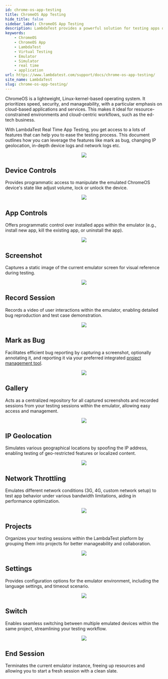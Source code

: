```yaml
---
id: chrome-os-app-testing
title: ChromeOS App Testing
hide_title: false
sidebar_label: ChromeOS App Testing
description: LambdaTest provides a powerful solution for testing apps designed for Chromebooks by offering live interactive testing capabilities, and device emulation for responsive design testing.
keywords:
    - ChromeOS
    - ChromeOS App
    - LambdaTest
    - Virtual Testing
    - Emulator
    - Simulator
    - real time
    - application
url: https://www.lambdatest.com/support/docs/chrome-os-app-testing/
site_name: LambdaTest
slug: chrome-os-app-testing/
---
```


<script type="application/ld+json"
      dangerouslySetInnerHTML={{ __html: JSON.stringify({
       "@context": "https://schema.org",
        "@type": "BreadcrumbList",
        "itemListElement": [{
          "@type": "ListItem",
          "position": 1,
          "name": "LambdaTest",
          "item": "https://www.lambdatest.com"
        },{
          "@type": "ListItem",
          "position": 2,
          "name": "Support",
          "item": "https://www.lambdatest.com/support/docs/"
        },{
          "@type": "ListItem",
          "position": 3,
          "name": "ChromeOS App Testing",
          "item": "https://www.lambdatest.com/support/docs/chrome-os-app-testing/"
        }]
      })
    }}
></script>
ChromeOS is a lightweight, Linux-kernel-based operating system. It prioritizes speed, security, and manageability, with a particular emphasis on cloud-based applications and services. This makes it ideal for resource-constrained environments and cloud-centric workflows, such as the ed-tech business.

With LambdaTest Real Time App Testing, you get access to a lots of features that can help you to ease the testing process. This document outlines how you can leverage the features like mark as bug, changing IP geolocation, in-depth device logs and network logs etc.

<p align="center">
<img loading="lazy" src={require('../assets/videos/real-time/chromeos-app/launch-chrome-app.gif').default} style={{ height: '380px' }} className="doc_img"/>
</p>

## Device Controls
Provides programmatic access to manipulate the emulated ChromeOS device's state like adjust volume, lock or unlock the device.

<p align="center">
<img loading="lazy" src={require('../assets/videos/real-time/chromeos-app/device-control.gif').default} style={{ height: '350px' }} className="doc_img"/>
</p>

## App Controls
Offers programmatic control over installed apps within the emulator (e.g., install new app, kill the existing app, or uninstall the app).

<p align="center">
<img loading="lazy" src={require('../assets/videos/real-time/chromeos-app/app-control.png').default} style={{ height: '350px' }} className="doc_img"/>
</p>

## Screenshot
Captures a static image of the current emulator screen for visual reference during testing.

<p align="center">
<img loading="lazy" src={require('../assets/videos/real-time/chromeos-app/screenshot.gif').default} style={{ height: '350px' }} className="doc_img"/>
</p>

## Record Session
Records a video of user interactions within the emulator, enabling detailed bug reproduction and test case demonstration.

<p align="center">
<img loading="lazy" src={require('../assets/videos/real-time/chromeos-app/record-session.gif').default} style={{ height: '350px' }} className="doc_img"/>
</p>

## Mark as Bug
Facilitates efficient bug reporting by capturing a screenshot, optionally annotating it, and reporting it via your preferred integrated [project management tool](/support/docs/integrations-with-project-management-tools/).

<p align="center">
<img loading="lazy" src={require('../assets/videos/real-time/chromeos-app/mark-bug.gif').default} style={{ height: '350px' }} className="doc_img"/>
</p>

## Gallery
Acts as a centralized repository for all captured screenshots and recorded sessions from your testing sessions within the emulator, allowing easy access and management.

<p align="center">
<img loading="lazy" src={require('../assets/videos/real-time/chromeos-app/gallery.gif').default} style={{ height: '350px' }} className="doc_img"/>
</p>

## IP Geolocation
Simulates various geographical locations by spoofing the IP address, enabling testing of geo-restricted features or localized content.

<p align="center">
<img loading="lazy" src={require('../assets/videos/real-time/chromeos-app/ip-location.png').default} style={{ height: '350px' }} className="doc_img"/>
</p>

## Network Throttling
Emulates different network conditions (3G, 4G, custom network setup) to test app behavior under various bandwidth limitations, aiding in performance optimization.

<p align="center">
<img loading="lazy" src={require('../assets/videos/real-time/chromeos-app/network.png').default} style={{ height: '350px' }} className="doc_img"/>
</p>

## Projects
Organizes your testing sessions within the LambdaTest platform by grouping them into projects for better manageability and collaboration.

<p align="center">
<img loading="lazy" src={require('../assets/videos/real-time/chromeos-app/projects.png').default} style={{ height: '350px' }} className="doc_img"/>
</p>

## Settings
Provides configuration options for the emulator environment, including the language settings, and timeout scenario.

<p align="center">
<img loading="lazy" src={require('../assets/videos/real-time/chromeos-app/setting.png').default} style={{ height: '350px' }} className="doc_img"/>
</p>

## Switch
Enables seamless switching between multiple emulated devices within the same project, streamlining your testing workflow.

<p align="center">
<img loading="lazy" src={require('../assets/videos/real-time/chromeos-app/switch.gif').default} style={{ height: '350px' }} className="doc_img"/>
</p>

## End Session
Terminates the current emulator instance, freeing up resources and allowing you to start a fresh session with a clean slate.